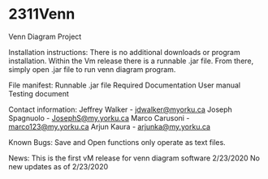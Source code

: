 # 2311Venn
Venn Diagram Project

Installation instructions: There is no additional downloads or program installation. Within the Vm release there is a runnable .jar file. From there, simply open .jar file to run venn diagram program. 

File manifest: 
Runnable .jar file
Required Documentation
User manual
Testing document

Contact information:
Jeffrey Walker - jdwalker@myorku.ca
Joseph Spagnuolo - JosephS@my.yorku.ca
 Marco Carusoni - marco123@my.yorku.ca
Arjun Kaura - arjunka@my.yorku.ca

Known Bugs: Save and Open functions only operate as text files. 

News: This is the first vM release for venn diagram software 2/23/2020 
No new updates as of 2/23/2020

